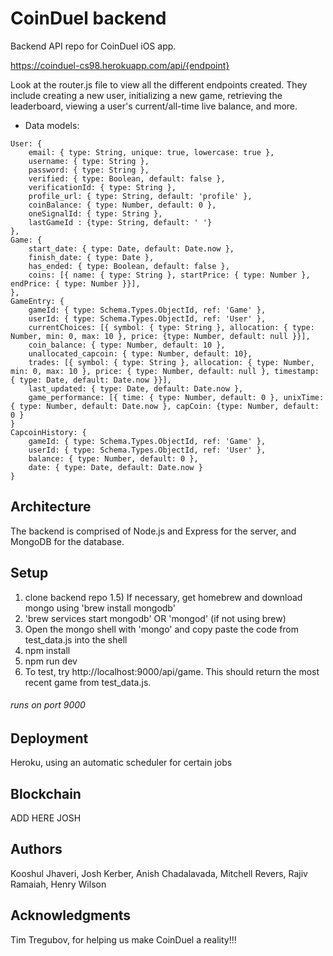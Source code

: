 # CoinDuel backend

Backend API repo for CoinDuel iOS app.

https://coinduel-cs98.herokuapp.com/api/{endpoint}

Look at the router.js file to view all the different endpoints created. They include creating a new user, initializing a new game, retrieving the leaderboard, viewing a user's current/all-time live balance, and more.

* Data models:

```
User: {
    email: { type: String, unique: true, lowercase: true },
    username: { type: String },
    password: { type: String },
    verified: { type: Boolean, default: false },
    verificationId: { type: String },
    profile_url: { type: String, default: 'profile' },
    coinBalance: { type: Number, default: 0 },
    oneSignalId: { type: String },
    lastGameId : {type: String, default: ' '}
},
Game: {
    start_date: { type: Date, default: Date.now },
    finish_date: { type: Date },
    has_ended: { type: Boolean, default: false },
    coins: [{ name: { type: String }, startPrice: { type: Number }, endPrice: { type: Number }}],
},
GameEntry: {
    gameId: { type: Schema.Types.ObjectId, ref: 'Game' },
    userId: { type: Schema.Types.ObjectId, ref: 'User' },
    currentChoices: [{ symbol: { type: String }, allocation: { type: Number, min: 0, max: 10 }, price: {type: Number, default: null }}],
    coin_balance: { type: Number, default: 10 },
    unallocated_capcoin: { type: Number, default: 10},
    trades: [{ symbol: { type: String }, allocation: { type: Number, min: 0, max: 10 }, price: { type: Number, default: null }, timestamp: { type: Date, default: Date.now }}],
    last_updated: { type: Date, default: Date.now },
    game_performance: [{ time: { type: Number, default: 0 }, unixTime: { type: Number, default: Date.now }, capCoin: {type: Number, default: 0 }
}
CapcoinHistory: {
    gameId: { type: Schema.Types.ObjectId, ref: 'Game' },
    userId: { type: Schema.Types.ObjectId, ref: 'User' },
    balance: { type: Number, default: 0 },
    date: { type: Date, default: Date.now }
}
```
## Architecture

The backend is comprised of Node.js and Express for the server, and MongoDB for the database.

## Setup

1) clone backend repo
1.5) If necessary, get homebrew and download mongo using 'brew install mongodb'
2) 'brew services start mongodb' OR 'mongod' (if not using brew)
3) Open the mongo shell with 'mongo' and copy paste the code from test_data.js into the shell
4) npm install
5) npm run dev
6) To test, try http://localhost:9000/api/game. This should return the most recent game from test_data.js.
###### runs on port 9000

## Deployment

Heroku, using an automatic scheduler for certain jobs

## Blockchain

ADD HERE JOSH

## Authors

Kooshul Jhaveri, Josh Kerber, Anish Chadalavada, Mitchell Revers, Rajiv Ramaiah, Henry Wilson

## Acknowledgments

Tim Tregubov, for helping us make CoinDuel a reality!!!
